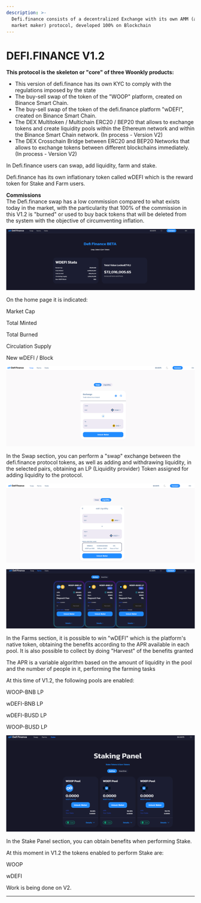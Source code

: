 ```yaml
---
description: >-
  Defi.finance consists of a decentralized Exchange with its own AMM (automated
  market maker) protocol, developed 100% on Blockchain
---
```


# DEFI.FINANCE V1.2

**This protocol is the skeleton or "core" of three Woonkly products:**  


* This version of defi.finance has its own KYC to comply with the regulations imposed by the state
* The buy-sell swap of the token of the "WOOP" platform, created on Binance Smart Chain.
* The buy-sell swap of the token of the defi.finance platform "wDEFI", created on Binance Smart Chain.
* The DEX Multitoken / Multichain ERC20 / BEP20 that allows to exchange tokens and create liquidity pools within the Ethereum network and within the Binance Smart Chain network. \(In process - Version V2\)
* The DEX Crosschain Bridge between ERC20 and BEP20 Networks that allows to exchange tokens between different blockchains immediately. \(In process - Version V2\)

In Defi.finance users can swap, add liquidity, farm and stake.  
  
Defi.finance has its own inflationary token called wDEFI which is the reward token for Stake and Farm users.  
  
**Commissions**  
The Defi.finance swap has a low commission compared to what exists today in the market, with the particularity that 100% of the commission in this V1.2 is "burned" or used to buy back tokens that will be deleted from the system with the objective of circumventing inflation.  


![Defi.finance home page](../.gitbook/assets/df1.png)

On the home page it is indicated:

Market Cap

Total Minted

Total Burned

Circulation Supply

New wDEFI / Block

![Swap function - Add liquidity to the protocol](../.gitbook/assets/df2.png)

In the Swap section, you can perform a "swap" exchange between the defi.finance protocol tokens, as well as adding and withdrawing liquidity, in the selected pairs, obtaining an LP \(Liquidity provider\) Token assigned for adding liquidity to the protocol.

![Add - Remove liquidity](../.gitbook/assets/df3_liq.png)

![Farming at defi.finance](../.gitbook/assets/df_farms.png)

In the Farms section, it is possible to win "wDEFI" which is the platform's native token, obtaining the benefits according to the APR available in each pool. It is also possible to collect by doing "Harvest" of the benefits granted

The APR is a variable algorithm based on the amount of liquidity in the pool and the number of people in it, performing the farming tasks

At this time of V1.2, the following pools are enabled:

WOOP-BNB LP

wDEFI-BNB LP

wDEFI-BUSD LP

WOOP-BUSD LP

![Stake tab](../.gitbook/assets/df_st.png)

In the Stake Panel section, you can obtain benefits when performing Stake.

At this moment in V1.2 the tokens enabled to perform Stake are:

WOOP

wDEFI

Work is being done on V2.  
  
****

  


  


